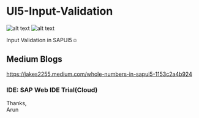 # UI5-Input-Validation
![alt text](https://img.shields.io/badge/SAP-UI5-blue "SAPUI5")
![alt text](https://img.shields.io/badge/Input-Validation-yellowgreen "Input Validation")

Input Validation in SAPUI5:relaxed:

## Medium Blogs

https://jakes2255.medium.com/whole-numbers-in-sapui5-1153c2a4b924

### IDE: SAP Web IDE Trial(Cloud)


Thanks,</br>
Arun
